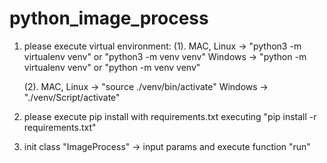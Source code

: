 # python_image_process

1. please execute virtual environment:
    (1). MAC, Linux ->  "python3 -m virtualenv venv" or "python3 -m venv venv" 
         Windows -> "python -m virtualenv venv" or "python -m venv venv"
    
    (2). MAC, Linux ->  "source ./venv/bin/activate"
         Windows -> "./venv/Script/activate"

2. please execute pip install with requirements.txt
    executing "pip install -r requirements.txt"

3. init class "ImageProcess" -> input params and execute function "run" 